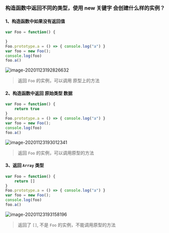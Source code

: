 ### 构造函数中返回不同的类型，使用 new 关键字 会创建什么样的实例？

#### 1、构造函数中如果没有返回值

```js
var Foo = function() {
    
}
Foo.prototype.a = () => { console.log("a") }
var foo = new Foo();
console.log(foo)
foo.a()
```

![image-20201123192826632](https://gitee.com/wu_kang0718/image/raw/master//20201123192828269.png)

> 返回 `Foo` 的实例，可以调用 原型上的方法

#### 2、构造函数中返回 原始类型 数据

```js
var Foo = function() {
    return true
}
Foo.prototype.a = () => { console.log("a") }
var foo = new Foo();
console.log(foo)
foo.a()
```

![image-20201123193012341](https://gitee.com/wu_kang0718/image/raw/master//20201123193013261.png)

> 返回 `Foo` 的实例，可以调用原型的方法

#### 3、返回 `Array` 类型

```js
var Foo = function() {
    return []
}
Foo.prototype.a = () => { console.log("a") }
var foo = new Foo();
console.log(foo)
foo.a()
```

![image-20201123193158196](https://gitee.com/wu_kang0718/image/raw/master//20201123193159129.png)

> 返回了 `[]`, 不是 `Foo` 的实例，不能调用原型的方法



































